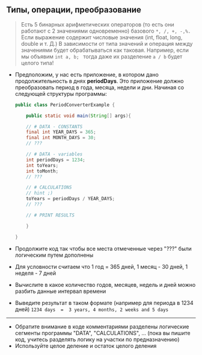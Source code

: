 ## Типы, операции, преобразование

> Есть 5 бинарных арифметических операторов (то есть они работают с 2 значениями одновременно) базового ``` *, /, +, -,%. ``` Если выражение содержит числовые значения (int, float, long, double и т. Д.) В зависимости от типа значений и операция между значениями будет обрабатываться как таковая. Например, если мы объявим ```int a, b; ``` тогда даже их разделение ``` a / b ``` будет целого типа!


* Предположим, у нас есть приложение, в котором дано продолжительность в днях **periodDays**. Это приложение должно преобразовать период в года, месяца, недели и дни. Начиная со следующей структуры программы:

    ```java
    public class PeriodConverterExample {

        public static void main(String[] args){

        // # DATA - CONSTANTS    
        final int YEAR_DAYS = 365;
        final int MONTH_DAYS = 30;
        // ???    

        // # DATA - variables
        int periodDays = 1234;
        int toYears;
        int toMonth;
        // ??? 

        // # CALCULATIONS
        // hint ;)
        toYears = periodDays / YEAR_DAYS; 
        // ???

        // # PRINT RESULTS

        }

    }
    ```
*  Продолжите код так чтобы все места отмеченные через "???" были логическим путем дополнены 
*  Для условности считаем что 1 год = 365 дней, 1 месяц - 30 дней, 1 неделя - 7 дней
*  Вычислите в какое количество годов, месяцев, недель и дней можно разбить данные интервал времени
*  Выведите результат в таком формате (например для периода в 1234 дней)
    ``` 1234 days  =  3 years, 4 months, 2 weeks and 5 days  ``` 
---
* Обратите внимание в коде комментариями разделены логические сегменты программы "DATA", "CALCULATIONS", ... (пока вы пишите код, учитесь разделять логику на участки по предназначению)
* Используйте целое деление и остаток целого деления